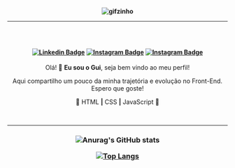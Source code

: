 <h4 align="center">

![gifzinho](https://i.imgur.com/L7qaBQn.gif)

<hr>

<br>
<br>

[![Linkedin Badge](https://img.shields.io/badge/-Linkedin-blue?style=for-the-badge&logo=Linkedin&logoColor=white&link=https://www.instagram.com/guielzito/)](https://www.linkedin.com/in/guilhermedunguel/)
[![Instagram Badge](https://img.shields.io/badge/-Instagram-red?style=for-the-badge&logo=Instagram&logoColor=white&link=https://www.instagram.com/guielzito/)](https://www.instagram.com/guielzito/)
[![Instagram Badge](https://img.shields.io/badge/-MyWebsite-orange?style=for-the-badge&logo=&logoColor=white&link=https://www.instagram.com/guielzito/)](https://www.instagram.com/guielzito/)
</h4>

<p align="center">Olá! 👋 <strong>Eu sou o Gui</strong>, seja bem vindo ao meu perfil!</p>

<p align="center">Aqui compartilho um pouco da minha trajetória e evolução no Front-End. Espero que goste!</p>

<p align="center">📌 HTML <strong>|</strong> CSS <strong>|</strong> JavaScript 📌</p>

<br>
<hr>

<h3 align="center">

![Anurag's GitHub stats](https://github-readme-stats.vercel.app/api?username=guilhermedunguel&show_icons=true&theme=tokyonight)

[![Top Langs](https://github-readme-stats.vercel.app/api/top-langs/?username=guilhermedunguel&layout=compact&theme=tokyonight)](https://github.com/guilhermedunguel/github-readme-stats)
